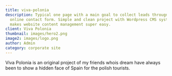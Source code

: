 ```yaml
---
title: viva-polonia
description: Typical one page with a main goal to collect leads througn an
  online contact form. Simple and clean project with Wordpress CMS system that
  makes website content management super easy.
client: Viva Polonia
thumbnail: images/hero2.png
image2: images/logo.png
author: Admin
category: corporate site
---
```

Viva Polonia is an original project of my friends whois dream have always been to show a hidden face of Spain for the polish tourists.